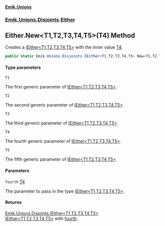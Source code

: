 #### [Emik.Unions](index.md 'index')
### [Emik.Unions.Disjoints](Emik.Unions.Disjoints.md 'Emik.Unions.Disjoints').[Either](Either.md 'Emik.Unions.Disjoints.Either')

## Either.New<T1,T2,T3,T4,T5>(T4) Method

Creates a [IEither&lt;T1,T2,T3,T4,T5&gt;](IEither{T1,T2,T3,T4,T5}.md 'Emik.Unions.Disjoints.IEither<T1,T2,T3,T4,T5>') with the inner value [T4](Either.New{T1,T2,T3,T4,T5}(T4).md#Emik.Unions.Disjoints.Either.New_T1,T2,T3,T4,T5_(T4).T4 'Emik.Unions.Disjoints.Either.New<T1,T2,T3,T4,T5>(T4).T4').

```csharp
public static Emik.Unions.Disjoints.IEither<T1,T2,T3,T4,T5> New<T1,T2,T3,T4,T5>(T4 fourth);
```
#### Type parameters

<a name='Emik.Unions.Disjoints.Either.New_T1,T2,T3,T4,T5_(T4).T1'></a>

`T1`

The first generic parameter of [IEither&lt;T1,T2,T3,T4,T5&gt;](IEither{T1,T2,T3,T4,T5}.md 'Emik.Unions.Disjoints.IEither<T1,T2,T3,T4,T5>').

<a name='Emik.Unions.Disjoints.Either.New_T1,T2,T3,T4,T5_(T4).T2'></a>

`T2`

The second generic parameter of [IEither&lt;T1,T2,T3,T4,T5&gt;](IEither{T1,T2,T3,T4,T5}.md 'Emik.Unions.Disjoints.IEither<T1,T2,T3,T4,T5>').

<a name='Emik.Unions.Disjoints.Either.New_T1,T2,T3,T4,T5_(T4).T3'></a>

`T3`

The third generic parameter of [IEither&lt;T1,T2,T3,T4,T5&gt;](IEither{T1,T2,T3,T4,T5}.md 'Emik.Unions.Disjoints.IEither<T1,T2,T3,T4,T5>').

<a name='Emik.Unions.Disjoints.Either.New_T1,T2,T3,T4,T5_(T4).T4'></a>

`T4`

The fourth generic parameter of [IEither&lt;T1,T2,T3,T4,T5&gt;](IEither{T1,T2,T3,T4,T5}.md 'Emik.Unions.Disjoints.IEither<T1,T2,T3,T4,T5>').

<a name='Emik.Unions.Disjoints.Either.New_T1,T2,T3,T4,T5_(T4).T5'></a>

`T5`

The fifth generic parameter of [IEither&lt;T1,T2,T3,T4,T5&gt;](IEither{T1,T2,T3,T4,T5}.md 'Emik.Unions.Disjoints.IEither<T1,T2,T3,T4,T5>').
#### Parameters

<a name='Emik.Unions.Disjoints.Either.New_T1,T2,T3,T4,T5_(T4).fourth'></a>

`fourth` [T4](Either.New{T1,T2,T3,T4,T5}(T4).md#Emik.Unions.Disjoints.Either.New_T1,T2,T3,T4,T5_(T4).T4 'Emik.Unions.Disjoints.Either.New<T1,T2,T3,T4,T5>(T4).T4')

The parameter to pass in the type [IEither&lt;T1,T2,T3,T4,T5&gt;](IEither{T1,T2,T3,T4,T5}.md 'Emik.Unions.Disjoints.IEither<T1,T2,T3,T4,T5>').

#### Returns
[Emik.Unions.Disjoints.IEither&lt;](IEither{T1,T2,T3,T4,T5}.md 'Emik.Unions.Disjoints.IEither<T1,T2,T3,T4,T5>')[T1](Either.New{T1,T2,T3,T4,T5}(T4).md#Emik.Unions.Disjoints.Either.New_T1,T2,T3,T4,T5_(T4).T1 'Emik.Unions.Disjoints.Either.New<T1,T2,T3,T4,T5>(T4).T1')[,](IEither{T1,T2,T3,T4,T5}.md 'Emik.Unions.Disjoints.IEither<T1,T2,T3,T4,T5>')[T2](Either.New{T1,T2,T3,T4,T5}(T4).md#Emik.Unions.Disjoints.Either.New_T1,T2,T3,T4,T5_(T4).T2 'Emik.Unions.Disjoints.Either.New<T1,T2,T3,T4,T5>(T4).T2')[,](IEither{T1,T2,T3,T4,T5}.md 'Emik.Unions.Disjoints.IEither<T1,T2,T3,T4,T5>')[T3](Either.New{T1,T2,T3,T4,T5}(T4).md#Emik.Unions.Disjoints.Either.New_T1,T2,T3,T4,T5_(T4).T3 'Emik.Unions.Disjoints.Either.New<T1,T2,T3,T4,T5>(T4).T3')[,](IEither{T1,T2,T3,T4,T5}.md 'Emik.Unions.Disjoints.IEither<T1,T2,T3,T4,T5>')[T4](Either.New{T1,T2,T3,T4,T5}(T4).md#Emik.Unions.Disjoints.Either.New_T1,T2,T3,T4,T5_(T4).T4 'Emik.Unions.Disjoints.Either.New<T1,T2,T3,T4,T5>(T4).T4')[,](IEither{T1,T2,T3,T4,T5}.md 'Emik.Unions.Disjoints.IEither<T1,T2,T3,T4,T5>')[T5](Either.New{T1,T2,T3,T4,T5}(T4).md#Emik.Unions.Disjoints.Either.New_T1,T2,T3,T4,T5_(T4).T5 'Emik.Unions.Disjoints.Either.New<T1,T2,T3,T4,T5>(T4).T5')[&gt;](IEither{T1,T2,T3,T4,T5}.md 'Emik.Unions.Disjoints.IEither<T1,T2,T3,T4,T5>')  
[IEither&lt;T1,T2,T3,T4,T5&gt;](IEither{T1,T2,T3,T4,T5}.md 'Emik.Unions.Disjoints.IEither<T1,T2,T3,T4,T5>') with [fourth](Either.New{T1,T2,T3,T4,T5}(T4).md#Emik.Unions.Disjoints.Either.New_T1,T2,T3,T4,T5_(T4).fourth 'Emik.Unions.Disjoints.Either.New<T1,T2,T3,T4,T5>(T4).fourth').